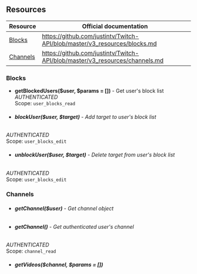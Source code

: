 ## Resources
| Resource | Official documentation |
| -------- | ---------------------- |
| [Blocks](#blocks) | https://github.com/justintv/Twitch-API/blob/master/v3_resources/blocks.md |
| [Channels](#channels) | https://github.com/justintv/Twitch-API/blob/master/v3_resources/channels.md |
### Blocks

* **getBlockedUsers($user, $params = [])** - Get user's block list   
*AUTHENTICATED*  
Scope:  `user_blocks_read`  

* ###### **blockUser($user, $target)** - Add target to user's block list   
*AUTHENTICATED*    
Scope: `user_blocks_edit`   

* ###### **unblockUser($user, $target)** - Delete target from user's block list   
*AUTHENTICATED*    
Scope: `user_blocks_edit`

### Channels

* ###### **getChannel($user)** - Get channel object

* ###### **getChannel()** - Get authenticated user's channel    
*AUTHENTICATED*  
Scope: `channel_read`

* ###### **getVideos($channel, $params = [])**
